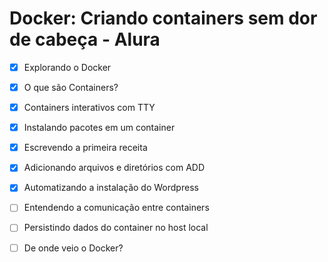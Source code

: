 # Docker: Criando containers sem dor de cabeça - Alura

- [x] Explorando o Docker
- [x] O que são Containers?
- [x] Containers interativos com TTY
- [x] Instalando pacotes em um container
- [x] Escrevendo a primeira receita
- [x] Adicionando arquivos e diretórios com ADD
- [x] Automatizando a instalação do Wordpress
- [ ] Entendendo a comunicação entre containers
- [ ] Persistindo dados do container no host local
- [ ] De onde veio o Docker?


